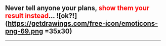 ## Never tell anyone your plans, <span style="color:red">show them your result instead</span>...  ![ok?!](https://getdrawings.com/free-icon/emoticons-png-69.png =35x30)

---
